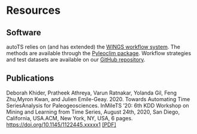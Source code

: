 # Resources

## Software

autoTS relies on (and has extended) the [WINGS workflow system](https://www.wings-workflows.org).
The methods are available through the [Pyleoclim package](https://github.com/LinkedEarth/Pyleoclim_util/tree/master).
Workflow strategies and test datasets are available on our [GitHub repository](https://github.com/KnowledgeCaptureAndDiscovery/autoTS).

## Publications

Deborah Khider, Pratheek Athreya, Varun Ratnakar, Yolanda Gil, Feng Zhu,Myron Kwan, and Julien Emile-Geay. 2020. Towards Automating Time SeriesAnalysis for Paleogeosciences. InMileTS ’20: 6th KDD Workshop on Mining and Learning from Time Series, August 24th, 2020, San Diego, California, USA.ACM, New York, NY, USA, 6 pages. https://doi.org/10.1145/1122445.xxxxx1 [[PDF]](https://github.com/KnowledgeCaptureAndDiscovery/autoTS/blob/master/manuscripts/KDD_TimeSeries_Workshop.pdf)
